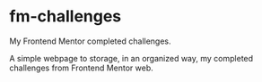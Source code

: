# fm-challenges
My Frontend Mentor completed challenges.

A simple webpage to storage, in an organized way, my completed challenges from Frontend Mentor web.